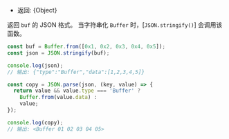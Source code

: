 <!-- YAML
added: v0.9.2
-->

* 返回: {Object}

返回 `buf` 的 JSON 格式。
当字符串化 `Buffer` 时，[`JSON.stringify()`] 会调用该函数。

```js
const buf = Buffer.from([0x1, 0x2, 0x3, 0x4, 0x5]);
const json = JSON.stringify(buf);

console.log(json);
// 输出: {"type":"Buffer","data":[1,2,3,4,5]}

const copy = JSON.parse(json, (key, value) => {
  return value && value.type === 'Buffer' ?
    Buffer.from(value.data) :
    value;
});

console.log(copy);
// 输出: <Buffer 01 02 03 04 05>
```

